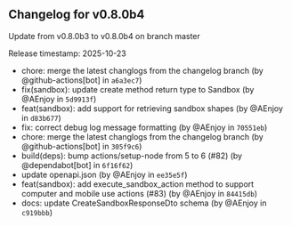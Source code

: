 ## Changelog for v0.8.0b4

Update from v0.8.0b3 to v0.8.0b4 on branch master

Release timestamp: 2025-10-23

- chore: merge the latest changlogs from the changelog branch (by @github-actions[bot] in `a6a3ec7`) 
- fix(sandbox): update create method return type to Sandbox (by @AEnjoy in `5d9913f`) 
- feat(sandbox): add support for retrieving sandbox shapes (by @AEnjoy in `d83b677`) 
- fix: correct debug log message formatting (by @AEnjoy in `70551eb`) 
- chore: merge the latest changlogs from the changelog branch (by @github-actions[bot] in `305f9c6`) 
- build(deps): bump actions/setup-node from 5 to 6 (#82) (by @dependabot[bot] in `6f16f62`) 
- update openapi.json (by @AEnjoy in `ee35e5f`) 
- feat(sandbox): add execute_sandbox_action method to support computer and mobile use actions (#83) (by @AEnjoy in `84415db`) 
- docs: update CreateSandboxResponseDto schema (by @AEnjoy in `c919bbb`) 
